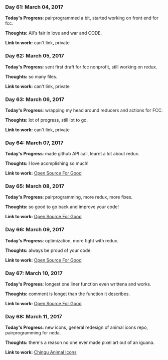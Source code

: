 ### Day 61: March 04, 2017

**Today's Progress**: pairprogrammed a bit, started working on front end for fcc.

**Thoughts:** All's fair in love and war and CODE.

**Link to work:** can't link, private

### Day 62: March 05, 2017

**Today's Progress**: sent first draft for fcc nonprofit, still working on redux.

**Thoughts:** so many files.

**Link to work:** can't link, private

### Day 63: March 06, 2017

**Today's Progress**: wrapping my head around reducers and actions for FCC.

**Thoughts:** lot of progress, still lot to go.

**Link to work:** can't link, private

### Day 64: March 07, 2017

**Today's Progress**: made github API call, learnt a lot about redux.

**Thoughts:** I love acomplishing so much!

**Link to work:** [Open Source For Good](https://github.com/freeCodeCamp/open-source-for-good-directory)

### Day 65: March 08, 2017

**Today's Progress**: pairprogramming, more redux, more fixes.

**Thoughts:** so good to go back and improve your code!

**Link to work:** [Open Source For Good](https://github.com/freeCodeCamp/open-source-for-good-directory)

### Day 66: March 09, 2017

**Today's Progress**: optimization, more fight with redux.

**Thoughts:** always be proud of your code.

**Link to work:** [Open Source For Good](https://github.com/freeCodeCamp/open-source-for-good-directory)

### Day 67: March 10, 2017

**Today's Progress**: longest one liner function even writtena and works.

**Thoughts:** comment is longet than the function it describes.

**Link to work:** [Open Source For Good](https://github.com/freeCodeCamp/open-source-for-good-directory)

### Day 68: March 11, 2017

**Today's Progress**: new icons, general redesign of animal icons repo, pairprogramming for neda.

**Thoughts:** there's a reason no one ever made pixel art out of an iguana.

**Link to work:** [Chingu Animal Icons](https://github.com/Kornil/Chingu-Animal-Icons)
